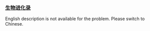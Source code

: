 ### [生物进化录](https://leetcode.com/problems/qoQAMX)

English description is not available for the problem. Please switch to Chinese.
